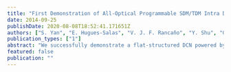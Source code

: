 ```yaml
---
title: "First Demonstration of All-Optical Programmable SDM/TDM Intra Data Centre and WDM Inter-DCN Communication"
date: 2014-09-25
publishDate: 2020-08-08T18:52:41.171651Z
authors: ["S. Yan", "E. Hugues-Salas", "V. J. F. Rancaňo", "Y. Shu", "G. Saridis", "B. R. Rofoee", "Yan Y", "A. Peters", "S. Jain", "T. May-Smith", "P. Petropoulos", "D. Richardson", "G. Zervas", "D. Simeonidou"]
publication_types: ["1"]
abstract: "We successfully demonstrate a flat-structured DCN powered by large-port-count fibre-switchbased OCS, PLZT-switch enabled TDM and MEFs supported SDM. The inter-DCN ToR-to-ToR direct optical connections are setup through metro/core networks using all-optical SDM/WDM converters."
featured: false
publication: ""
---
```


